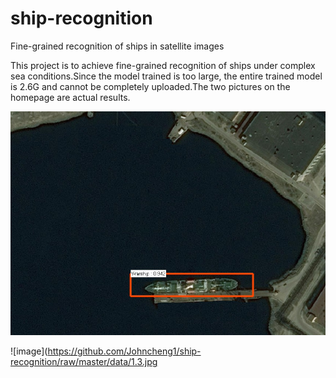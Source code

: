 # ship-recognition
Fine-grained recognition of ships in satellite images

This project is to achieve fine-grained recognition of ships under complex sea conditions.Since the model trained is too large, the entire trained model is 2.6G and cannot be completely uploaded.The two pictures on the homepage are actual results.

![image](https://github.com/Johncheng1/ship-recognition/raw/master/data/1.1.jpg)

![image](https://github.com/Johncheng1/ship-recognition/raw/master/data/1.3.jpg
